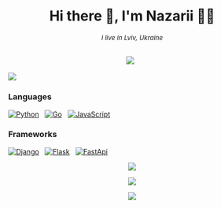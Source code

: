 <h1 align='center'> Hi there 👋, I'm Nazarii 👨‍💻</h1>

<h6 align="center" style="font-size: 13px;">I live in Lviv, Ukraine</h6>

<p align='center'>
  <a href="https://www.linkedin.com/in/nazarii-protskiv/"><img src="https://img.shields.io/badge/linkedin-%230077B5.svg?&style=for-the-badge&logo=linkedin&logoColor=white" /></a>&nbsp;&nbsp;
</p>

![](https://komarev.com/ghpvc/?username=nazarii14&style=for-the-badge)


### Languages

[![Python](https://img.shields.io/badge/python-FFD43B?style=for-the-badge&logo=python)](https://github.com/Nazarii14)&nbsp;&nbsp;
[![Go](https://img.shields.io/badge/go-blue?style=for-the-badge&logo=go)](https://github.com/Nazarii14)&nbsp;&nbsp;
[![JavaScript](https://img.shields.io/badge/javascript-555555?style=for-the-badge&logo=javascript)](https://github.com/Nazarii14)&nbsp;&nbsp;

### Frameworks

[![Django](https://img.shields.io/badge/django-darkgreen?style=for-the-badge&logo=django)](https://github.com/Nazarii14)&nbsp;&nbsp;
[![Flask](https://img.shields.io/badge/flask-262626?style=for-the-badge&logo=flask)](https://github.com/Nazarii14)&nbsp;&nbsp;
[![FastApi](https://img.shields.io/badge/FastApi-lightgreen?style=for-the-badge&logo=FastApi)](https://github.com/Nazarii14)&nbsp;&nbsp;

<p align = "center">
   <img  src="https://github-readme-streak-stats.herokuapp.com/?user=nazarii14&show_icons=true&locale=en&layout=compact&theme=tokyonight&line_height=0"/>
</p> 

<p align = "center">
  <img src = "https://github-readme-stats.vercel.app/api?username=nazarii14&show_icons=true&theme=tokyonight&">
</p>

<p align = "center">
  <img src="https://github-readme-stats.vercel.app/api/top-langs/?username=nazarii14&hide=css,vim%20script,jupyter%20notebook,Mathematica,csharp,TeX,HTML&theme=tokyonight">
</p>



